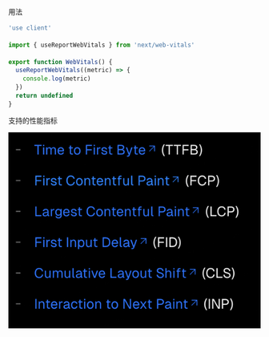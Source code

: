 用法

```js
'use client'

import { useReportWebVitals } from 'next/web-vitals'

export function WebVitals() {
  useReportWebVitals((metric) => {
    console.log(metric)
  })
  return undefined
}
```

支持的性能指标

![alt text](next-performance-1.png)
